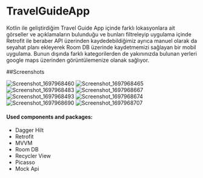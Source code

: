 # TravelGuideApp

Kotlin ile geliştirdiğim Travel Guide App içinde farklı lokasyonlara ait görseller ve açıklamaların bulunduğu ve bunları filtreleyip uygulama içinde Retrofit ile beraber API üzerinden kaydedebildiğimiz ayrıca manuel olarak da seyahat planı ekleyerek Room DB üzerinde kaydetmemizi sağlayan bir mobil uygulama. Bunun dışında farklı kategorilerden de yakınınızda bulunan yerleri google maps üzerinden görüntülemenize olanak sağlıyor.

##Screenshots

![Screenshot_1697968460](https://github.com/caganbicakci/TravelGuideApp/assets/44499663/3e2ed458-c27b-4993-862c-1244dc68771c)
![Screenshot_1697968465](https://github.com/caganbicakci/TravelGuideApp/assets/44499663/c3347bdf-b380-4905-9a13-22d63dc22384)
![Screenshot_1697968483](https://github.com/caganbicakci/TravelGuideApp/assets/44499663/549056fb-86a1-4b78-bd49-33ba3e1319e9)
![Screenshot_1697968667](https://github.com/caganbicakci/TravelGuideApp/assets/44499663/2e10776c-2b01-49cb-9c92-019a61847d02)
![Screenshot_1697968493](https://github.com/caganbicakci/TravelGuideApp/assets/44499663/db7780f2-4184-4eb6-a5e2-083d88d27fcf)
![Screenshot_1697968674](https://github.com/caganbicakci/TravelGuideApp/assets/44499663/ea8195cf-03bc-48cb-ab90-4229dde64faa)
![Screenshot_1697968690](https://github.com/caganbicakci/TravelGuideApp/assets/44499663/32734596-3c53-493f-a0fd-35e4e2055940)
![Screenshot_1697968707](https://github.com/caganbicakci/TravelGuideApp/assets/44499663/df536eff-b533-4d4b-b986-dc17871f3a64)


#### Used components and packages:
- Dagger Hilt
- Retrofit
- MVVM
- Room DB
- Recycler View
- Picasso
- Mock Api

